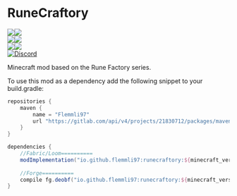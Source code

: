# RuneCraftory 
[![](http://cf.way2muchnoise.eu/full_292745_Forge_%20.svg)![](http://cf.way2muchnoise.eu/versions/292745.svg)](https://www.curseforge.com/minecraft/mc-mods/runecraftory)  
[![](http://cf.way2muchnoise.eu/full_616229_Fabric_%20.svg)![](http://cf.way2muchnoise.eu/versions/616229.svg)](https://www.curseforge.com/minecraft/mc-mods/runecraftory-fabric)  
[![](https://img.shields.io/modrinth/dt/m7U2nGaM?logo=modrinth&label=Modrinth)![](https://img.shields.io/modrinth/game-versions/m7U2nGaM?logo=modrinth&label=Latest%20for)](https://modrinth.com/mod/runecraftory)  
[![Discord](https://img.shields.io/discord/790631506313478155?color=0a48c4&label=discord)](https://discord.gg/8Cx26tfWNs)

Minecraft mod based on the Rune Factory series.

To use this mod as a dependency add the following snippet to your build.gradle:  
```groovy
repositories {
    maven {
        name = "Flemmli97"
        url "https://gitlab.com/api/v4/projects/21830712/packages/maven"
    }
}

dependencies {    
    //Fabric/Loom==========    
    modImplementation("io.github.flemmli97:runecraftory:${minecraft_version}-${mod_version}-${mod_loader}")
    
    //Forge==========    
    compile fg.deobf("io.github.flemmli97:runecraftory:${minecraft_version}-${mod_version}-${mod_loader}")
}
```